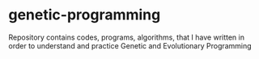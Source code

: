 # genetic-programming
Repository contains codes, programs, algorithms, that I have written in order to understand and practice Genetic and Evolutionary Programming
